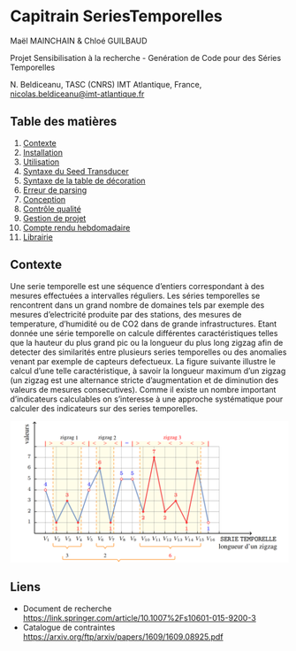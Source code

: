 # Capitrain SeriesTemporelles

Maël MAINCHAIN & Chloé GUILBAUD

Projet Sensibilisation à la recherche - Genération de Code pour des Séries Temporelles

N. Beldiceanu, TASC (CNRS) IMT Atlantique, France, nicolas.beldiceanu@imt-atlantique.fr


## Table des matières

1. [Contexte](docs/Context.md)
2. [Installation](docs/Installation.md)
3. [Utilisation](docs/Utilisation.md)
4. [Syntaxe du Seed Transducer](docs/SeedTransducer.md)
5. [Syntaxe de la table de décoration](docs/DecorationTable.md)
6. [Erreur de parsing](docs/ParsingErrors.md)
7. [Conception](docs/Conception.md)
7. [Contrôle qualité](docs/Testing.md)
8. [Gestion de projet](docs/ProjectManagement.md)
9. [Compte rendu hebdomadaire](docs/WeeklyReport.md)
10. [Librairie](docs/Library.md)


## Contexte

Une serie temporelle est une séquence d’entiers correspondant à des mesures effectuées
a intervalles réguliers. Les séries temporelles se rencontrent dans un grand nombre 
de domaines tels par exemple des mesures d’electricité produite par des stations, des
mesures de temperature, d’humidité ou de CO2 dans de grande infrastructures. Etant
donnée une série temporelle on calcule différentes caractéristiques telles que la hauteur 
du plus grand pic ou la longueur du plus long zigzag afin de detecter des similarités
entre plusieurs series temporelles ou des anomalies venant par exemple de capteurs
defectueux. La figure suivante illustre le calcul d’une telle caractéristique, à savoir la
longueur maximum d’un zigzag (un zigzag est une alternance stricte d’augmentation et
de diminution des valeurs de mesures consecutives). Comme il existe un nombre important
d’indicateurs calculables on s’interesse à une approche systématique pour calculer
des indicateurs sur des series temporelles.

![Série temporelle](docs/img/serie_temporelle.png)


## Liens

- Document de recherche
<a href="https://link.springer.com/article/10.1007%2Fs10601-015-9200-3">https://link.springer.com/article/10.1007%2Fs10601-015-9200-3</a>
- Catalogue de contraintes
<a href="https://arxiv.org/ftp/arxiv/papers/1609/1609.08925.pdf">https://arxiv.org/ftp/arxiv/papers/1609/1609.08925.pdf</a>